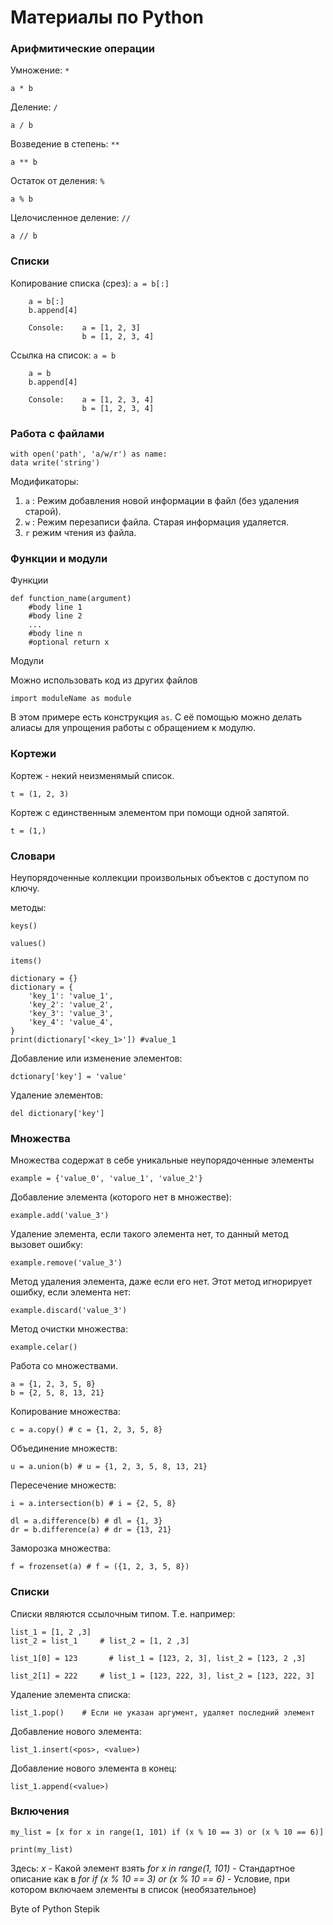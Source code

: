 # Материалы по Python

### Арифмитические операции

Умножение: `*`

`a * b`

Деление: `/`

`a / b`

Возведение в степень: `**`

`a ** b`

Остаток от деления: `%`

`a % b`

Целочисленное деление: `//`

`a // b`

### Списки

Копирование списка (срез): `a = b[:]`

``` b = [1, 2, 3]
    a = b[:]
    b.append[4]

    Console:    a = [1, 2, 3]
                b = [1, 2, 3, 4]
```

Ссылка на список: `a = b`

``` b = [1, 2, 3]
    a = b
    b.append[4]

    Console:    a = [1, 2, 3, 4]
                b = [1, 2, 3, 4]
```
### Работа с файлами
```
with open('path', 'a/w/r') as name:
data write('string')
```
Модификаторы:

1. `а` : Режим добавления новой информации в файл (без удаления старой).
2. `w` : Режим перезаписи файла. Старая информация удаляется.
3. `r` режим чтения из файла.

### Функции и модули

Функции
```
def function_name(argument)
    #body line 1
    #body line 2
    ...
    #body line n
    #optional return x
```

Модули

Можно использовать код из других файлов
```
import moduleName as module
```
В этом примере есть конструкция `as`. С её помощью можно делать алиасы для упрощения работы с обращением к модулю.

### Кортежи
Кортеж - некий неизменямый список.
```
t = (1, 2, 3)
```
Кортеж с единственным элементом при помощи одной запятой.
```
t = (1,)
```
### Словари
Неупорядоченные коллекции произвольных объектов с доступом по ключу.

методы:

`keys()`

`values()`

`items()`

```
dictionary = {}
dictionary = {
    'key_1': 'value_1',
    'key_2': 'value_2',
    'key_3': 'value_3',
    'key_4': 'value_4',
}
print(dictionary['<key_1>']) #value_1
```
Добавление или изменение элементов:
```
dctionary['key'] = 'value'
```
Удаление элементов:
```
del dictionary['key']
```
### Множества
Множества содержат в себе уникальные неупорядоченные элементы
```
example = {'value_0', 'value_1', 'value_2'}
```
Добавление элемента (которого нет в множестве):
```
example.add('value_3')
```
Удаление элемента, если такого элемента нет, то данный метод вызовет ошибку:
```
example.remove('value_3')
```
Метод удаления элемента, даже если его нет. Этот метод игнорирует ошибку, если элемента нет:
```
example.discard('value_3')
```
Метод очистки множества:
```
example.celar()
```
Работа со множествами.

```
a = {1, 2, 3, 5, 8}
b = {2, 5, 8, 13, 21}
```
Копирование множества:
```
c = a.copy() # c = {1, 2, 3, 5, 8}
```
Объединение множеств:
```
u = a.union(b) # u = {1, 2, 3, 5, 8, 13, 21}
```
Пересечение множеств:
```
i = a.intersection(b) # i = {2, 5, 8}
```
```
dl = a.difference(b) # dl = {1, 3}
dr = b.difference(a) # dr = {13, 21}
```
Заморозка множества:
```
f = frozenset(a) # f = ({1, 2, 3, 5, 8})
```
### Списки

Списки являются ссылочным типом. Т.е. например:
```
list_1 = [1, 2 ,3]
list_2 = list_1     # list_2 = [1, 2 ,3]

list_1[0] = 123       # list_1 = [123, 2, 3], list_2 = [123, 2 ,3]

list_2[1] = 222     # list_1 = [123, 222, 3], list_2 = [123, 222, 3]
```
Удаление элемента списка:
```
list_1.pop()    # Если не указан аргумент, удаляет последний элемент
```
Добавление нового элемента:
```
list_1.insert(<pos>, <value>)
```
Добавление нового элемента в конец:
```
list_1.append(<value>)
```

### Включения
```
my_list = [x for x in range(1, 101) if (x % 10 == 3) or (x % 10 == 6)]

print(my_list)
```

Здесь:
    _x_ - Какой элемент взять
    _for x in range(1, 101)_ - Стандартное описание как в _for_
    _if (x % 10 == 3) or (x % 10 == 6)_ - Условие, при котором включаем элементы в список (необязательное)




Byte of Python
Stepik
